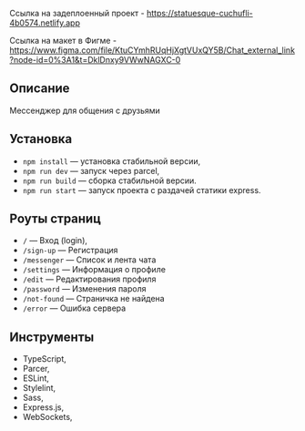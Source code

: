 Ссылка на задеплоенный проект - https://statuesque-cuchufli-4b0574.netlify.app

Ссылка на макет в Фигме - https://www.figma.com/file/KtuCYmhRUqHjXgtVUxQY5B/Chat_external_link?node-id=0%3A1&t=DklDnxy9VWwNAGXC-0

## Описание
Мессенджер для общения с друзьями

## Установка

- `npm install` — установка стабильной версии,
- `npm run dev` — запуск через parcel,
- `npm run build` — сборка стабильной версии.
- `npm run start` — запуск проекта с раздачей статики express.

## **Роуты страниц**

- `/` — Вход (login),
- `/sign-up` — Регистрация
- `/messenger` — Список и лента чата
- `/settings` — Информация о профиле
- `/edit` — Редактирования профиля
- `/password` — Изменения пароля
- `/not-found` — Страничка не найдена
- `/error` — Ошибка сервера

## Инструменты

- TypeScript,
- Parcer,
- ESLint,
- Stylelint,
- Sass,
- Express.js,
- WebSockets,
